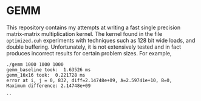 # GEMM
This repository contains my attempts at writing a fast single precision matrix-matrix multiplication kernel. The
kernel found in the file `optimized.cuh` experiments with techniques such as 128 bit wide loads, and
double buffering. Unfortunately, it is not extensively tested and in fact produces incorrect results
for certain problem sizes. For example,
```
./gemm 1000 1000 1000
gemm_baseline took:  1.63526 ms 
gemm_16x16 took:  0.221728 ms 
error at i, j = 0, 832, diff=2.14748e+09, A=2.59741e+10, B=0,  
Maximum difference: 2.14748e+09 

``
